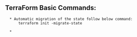 ## TerraForm Basic Commands:

      * Automatic migration of the state follow below command:
          terraform init -migrate-state

      * 
